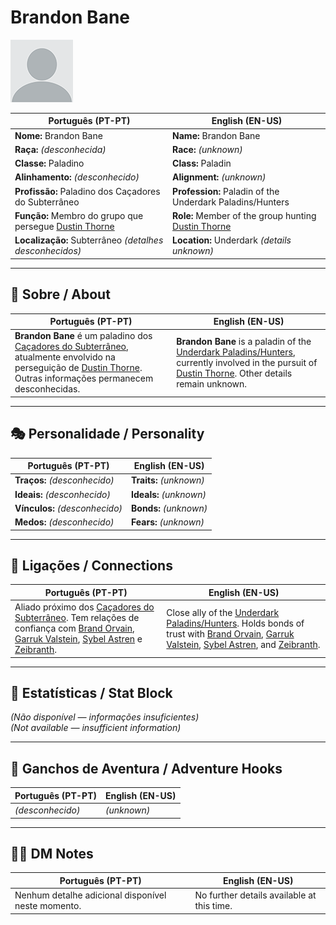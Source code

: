 # Brandon Bane

![Brandon Bane](docs/assets/npc/npc_blank.png)

| **Português (PT-PT)** | **English (EN-US)** |
| --------------------- | ------------------- |
| **Nome:** Brandon Bane | **Name:** Brandon Bane |
| **Raça:** *(desconhecida)* | **Race:** *(unknown)* |
| **Classe:** Paladino | **Class:** Paladin |
| **Alinhamento:** *(desconhecido)* | **Alignment:** *(unknown)* |
| **Profissão:** Paladino dos Caçadores do Subterrâneo | **Profession:** Paladin of the Underdark Paladins/Hunters |
| **Função:** Membro do grupo que persegue [Dustin Thorne](pc_dustin_thorne.md) | **Role:** Member of the group hunting [Dustin Thorne](pc_dustin_thorne.md) |
| **Localização:** Subterrâneo *(detalhes desconhecidos)* | **Location:** Underdark *(details unknown)* |

---

## 📖 Sobre / About

| **Português (PT-PT)**                                                                                                                                                                   | **English (EN-US)**                                                                                                                                                                                             |
| --------------------------------------------------------------------------------------------------------------------------------------------------------------------------------------- | --------------------------------------------------------------------------------------------------------------------------------------------------------------------------------------------------------------- |
| **Brandon Bane** é um paladino dos [Caçadores do Subterrâneo](underdark_paladins.md), atualmente envolvido na perseguição de [Dustin Thorne](pc_dustin_thorne.md). Outras informações permanecem desconhecidas. | **Brandon Bane** is a paladin of the [Underdark Paladins/Hunters](underdark_paladins.md), currently involved in the pursuit of [Dustin Thorne](pc_dustin_thorne.md). Other details remain unknown. |

---

## 🎭 Personalidade / Personality

| **Português (PT-PT)** | **English (EN-US)** |
| --------------------- | ------------------- |
| **Traços:** *(desconhecido)* | **Traits:** *(unknown)* |
| **Ideais:** *(desconhecido)* | **Ideals:** *(unknown)* |
| **Vínculos:** *(desconhecido)* | **Bonds:** *(unknown)* |
| **Medos:** *(desconhecido)* | **Fears:** *(unknown)* |

---

## 🔗 Ligações / Connections

| **Português (PT-PT)**                                                                                                                                                                                                                    | **English (EN-US)**                                                                                                                                                                                                                      |
| ---------------------------------------------------------------------------------------------------------------------------------------------------------------------------------------------------------------------------------------- | ---------------------------------------------------------------------------------------------------------------------------------------------------------------------------------------------------------------------------------------- |
| Aliado próximo dos [Caçadores do Subterrâneo](underdark_paladins.md). Tem relações de confiança com [Brand Orvain](docs/dm/-/npc/Underdark%20Paladin/brand_orvain.md), [Garruk Valstein](docs/dm/-/npc/Underdark%20Paladin/garruk_valstein.md), [Sybel Astren](docs/dm/-/npc/Underdark%20Paladin/sybel_astren.md) e [Zeibranth](docs/dm/-/npc/Underdark%20Paladin/zeibranth.md). | Close ally of the [Underdark Paladins/Hunters](underdark_paladins.md). Holds bonds of trust with [Brand Orvain](docs/dm/-/npc/Underdark%20Paladin/brand_orvain.md), [Garruk Valstein](docs/dm/-/npc/Underdark%20Paladin/garruk_valstein.md), [Sybel Astren](docs/dm/-/npc/Underdark%20Paladin/sybel_astren.md), and [Zeibranth](docs/dm/-/npc/Underdark%20Paladin/zeibranth.md). |

---

<!-- 🔒 DM-ONLY SECTION BELOW -->

## 🧩 Estatísticas / Stat Block

*(Não disponível — informações insuficientes)*  
*(Not available — insufficient information)*

---

## 🎲 Ganchos de Aventura / Adventure Hooks

| **Português (PT-PT)** | **English (EN-US)** |
| --------------------- | ------------------- |
| *(desconhecido)* | *(unknown)* |

---

## 🧑‍💻 DM Notes

| **Português (PT-PT)** | **English (EN-US)** |
| --------------------- | ------------------- |
| Nenhum detalhe adicional disponível neste momento. | No further details available at this time. |
